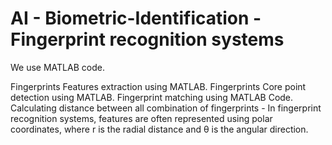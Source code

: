 # AI - Biometric-Identification -  Fingerprint recognition systems
We use MATLAB code.

Fingerprints Features extraction using MATLAB.
Fingerprints Core point detection using MATLAB.
Fingerprint matching using MATLAB Code.
Calculating distance between all combination of fingerprints - In fingerprint recognition systems, features are often represented using polar coordinates, where r is the radial distance and θ is the angular direction.
